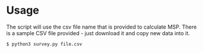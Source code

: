 # Usage

The script will use the csv file name that is provided to calculate MSP.
There is a sample CSV file provided - just download it and copy new data into it.
```
$ python3 survey.py file.csv
```